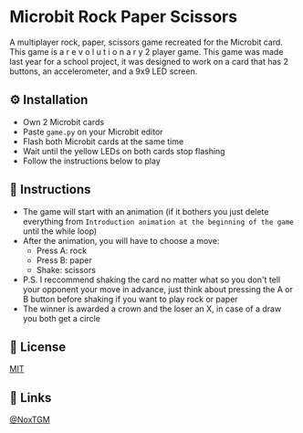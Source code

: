 # Microbit Rock Paper Scissors

A multiplayer rock, paper, scissors game recreated for the Microbit card. This game is a  r e v o l u t i o n a r y  2 player game. This game was made last year for a school project, it was designed to work on a card that has 2 buttons, an accelerometer, and a 9x9 LED screen.

## ⚙️ Installation

* Own 2 Microbit cards
* Paste `game.py` on your Microbit editor
* Flash both Microbit cards at the same time
* Wait until the yellow LEDs on both cards stop flashing
* Follow the instructions below to play

## 📃 Instructions

* The game will start with an animation (if it bothers you just delete everything from `Introduction animation at the beginning of the game` until the while loop)
* After the animation, you will have to choose a move:
    - Press A: rock
    - Press B: paper
    - Shake: scissors
* P.S. I reccommend shaking the card no matter what so you don't tell your opponent your move in advance, just think about pressing the A or B button before shaking if you want to play rock or paper
* The winner is awarded a crown and the loser an X, in case of a draw you both get a circle

## 🔑 License

[MIT](https://choosealicense.com/licenses/mit/)

## 🔗 Links

[@NoxTGM](https://github.com/NoxTGM)
